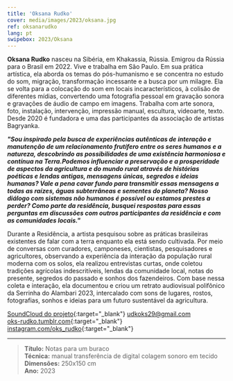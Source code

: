 ```yaml
---
title: 'Oksana Rudko'
cover: media/images/2023/oksana.jpg
ref: oksanarudko
lang: pt
swipebox: 2023/Oksana
---
```


**Oksana Rudko** nasceu na Sibéria, em Khakassia, Rússia. Emigrou da Rússia para o Brasil em 2022. Vive e trabalha em São Paulo. Em sua prática artística, ela aborda os temas do pós-humanismo e se concentra no estudo do som, migração, transformação incessante e a busca por um milagre. Ela se volta para a colocação do som em locais incaracterísticos, à colisão de diferentes mídias, convertendo uma fotografia pessoal em gravação sonora e gravações de áudio de campo em imagens. Trabalha com arte sonora, foto, instalação, intervenção, impressão manual, escultura, videoarte, texto. Desde 2020 é fundadora e uma das participantes da associação de artistas Bagryanka.

**_"Sou inspirado pela busca de experiências autênticas de interação e manutenção de um relacionamento frutífero entre os seres humanos e a natureza, descobrindo as possibilidades de uma existência harmoniosa e contínua na Terra.Podemos influenciar a preservação e a prosperidade de aspectos da agricultura e do mundo rural através de histórias poéticas e lendas antigas, mensagens únicas, segredos e ideias humanas? Vale a pena cavar fundo para transmitir essas mensagens a todas as raízes, águas subterrâneas e sementes do planeta? Nosso diálogo com sistemas não humanos é possível ou estamos prestes a perder? Como parte da residência, busquei respostas para essas perguntas em discussões com outros participantes da residência e com as comunidades locais."_**


Durante a Residência, a artista pesquisou sobre as práticas brasileiras existentes de falar com a terra enquanto ela está sendo cultivada. Por meio de conversas com curadores, camponeses, cientistas, pesquisadores e agricultores, observando a experiência da interação da população rural moderna com os solos, ela realizou entrevistas curtas, onde coletou tradições agrícolas indescritíveis, lendas da comunidade local, notas do presente, segredos do passado e sonhos dos fazendeiros. Com base nessa coleta e interação, ela documentou e criou um retrato audiovisual polifônico da Serrinha do Alambari 2023, intercalado com sons de lugares, rostos, fotografias, sonhos e ideias para um futuro sustentável da agricultura.


[SoundCloud do projeto](https://soundcloud.com/oks-rudko/notas-para-um-buraco){:target="_blank"}
[udkoks29@gmail.com](malito:udkoks29@gmail.com)  
[oks-rudko.tumblr.com](https://oks-rudko.tumblr.com/){:target="_blank"}  
[instagram.com/oks_rudko](https://www.instagram.com/oks_rudko/){:target="_blank"}

---

> **Título:** Notas para um buraco  
> **Técnica:** manual transferência de digital colagem sonoro em tecido  
> **Dimensões:** 250x150 cm  
> **Ano:** 2023

